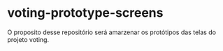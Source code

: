# voting-prototype-screens
O proposito desse repositório será amarzenar os protótipos das telas do projeto voting.
